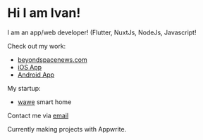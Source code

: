 # Hi I am Ivan!

I am an app/web developer! (Flutter, NuxtJs, NodeJs, Javascript!

Check out my work:
- [beyondspacenews.com](https://beyondspacenews.com/)
- [iOS App](https://beyondspacenews.com/ios)
- [Android App](https://beyondspacenews.com/android)

My startup:
- [wawe](https://wawehome.com/) smart home

Contact me via [email](mailto:ivan@wawehome.com)

Currently making projects with Appwrite.
